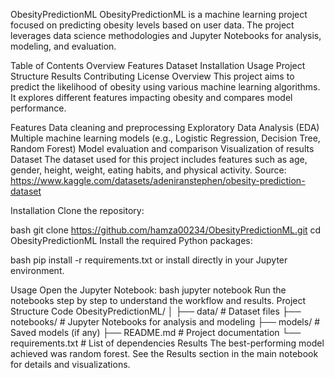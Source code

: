 ObesityPredictionML
ObesityPredictionML is a machine learning project focused on predicting obesity levels based on user data. The project leverages data science methodologies and Jupyter Notebooks for analysis, modeling, and evaluation.

Table of Contents
Overview
Features
Dataset
Installation
Usage
Project Structure
Results
Contributing
License
Overview
This project aims to predict the likelihood of obesity using various machine learning algorithms. It explores different features impacting obesity and compares model performance.

Features
Data cleaning and preprocessing
Exploratory Data Analysis (EDA)
Multiple machine learning models (e.g., Logistic Regression, Decision Tree, Random Forest)
Model evaluation and comparison
Visualization of results
Dataset
The dataset used for this project includes features such as age, gender, height, weight, eating habits, and physical activity.
Source: https://www.kaggle.com/datasets/adeniranstephen/obesity-prediction-dataset

Installation
Clone the repository:

bash
git clone https://github.com/hamza00234/ObesityPredictionML.git
cd ObesityPredictionML
Install the required Python packages:

bash
pip install -r requirements.txt
or install directly in your Jupyter environment.

Usage
Open the Jupyter Notebook:
bash
jupyter notebook
Run the notebooks step by step to understand the workflow and results.
Project Structure
Code
ObesityPredictionML/
│
├── data/                  # Dataset files
├── notebooks/             # Jupyter Notebooks for analysis and modeling
├── models/                # Saved models (if any)
├── README.md              # Project documentation
└── requirements.txt       # List of dependencies
Results
The best-performing model achieved was random forest.
See the Results section in the main notebook for details and visualizations.
